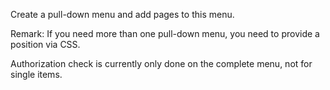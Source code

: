 Create a pull-down menu and add pages to this menu.

Remark: If you need more than one pull-down menu, you need to provide 
a position via CSS.

Authorization check is currently only done on the complete menu, not for single items.